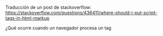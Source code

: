 Traducción de un post de stackoverflow:
https://stackoverflow.com/questions/436411/where-should-i-put-script-tags-in-html-markup

¿Qué ocurre cuando un navegador procesa un tag <script>?
1.- Obtiene el HTML de la página
2.- Comienza a procesar el HTML
3.- Encuentra una etiqueta script externa
4.- Obtiene el script. El procesador de HTML se bloquea
5.- Ejecuta el script
6.- Continua procesando el HTML

Paso 4 puede ocsasionar una mala expericnia de ususario. Tu página web
se bloqueará hasta que haya descargado todos los scripts.

https://caniuse.com/#search=async
